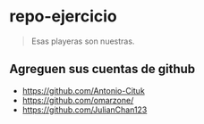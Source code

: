 # repo-ejercicio


>Esas playeras son nuestras.

## Agreguen sus cuentas de github

- https://github.com/Antonio-Cituk
- https://github.com/omarzone/
- https://github.com/JulianChan123